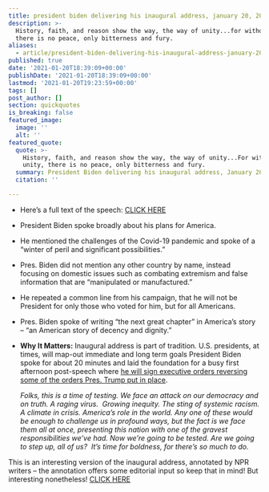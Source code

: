 ```yaml
---
title: president biden delivering his inaugural address, january 20, 2021.
description: >-
  History, faith, and reason show the way, the way of unity...for without unity,
  there is no peace, only bitterness and fury.
aliases:
  - article/president-biden-delivering-his-inaugural-address-january-20-2021/
published: true
date: '2021-01-20T18:39:09+00:00'
publishDate: '2021-01-20T18:39:09+00:00'
lastmod: '2021-01-20T19:23:59+00:00'
tags: []
post_author: []
section: quickquotes
is_breaking: false
featured_image:
  image: ''
  alt: ''
featured_quote:
  quote: >-
    History, faith, and reason show the way, the way of unity...For without
    unity, there is no peace, only bitterness and fury.
  summary: President Biden delivering his inaugural address, January 20, 2021.
  citation: ''

---
```

*   Here’s a full text of the speech: [CLICK HERE](\"https://abc11.com/joe-biden-inaugural-address-inauguration-speech-video-2021-watch/9694215/\")
*   President Biden spoke broadly about his plans for America.
*   He mentioned the challenges of the Covid-19 pandemic and spoke of a “winter of peril and significant possibilities.”
*   Pres. Biden did not mention any other country by name, instead focusing on domestic issues such as combating extremism and false information that are “manipulated or manufactured.”
*   He repeated a common line from his campaign, that he will not be President for only those who voted for him, but for all Americans.
*   Pres. Biden spoke of writing “the next great chapter” in America’s story – “an American story of decency and dignity.”
*   **Why It Matters:** Inaugural address is part of tradition. U.S. presidents, at times, will map-out immediate and long term goals President Biden spoke for about 20 minutes and laid the foundation for a busy first afternoon post-speech where [he will sign executive orders reversing some of the orders Pres. Trump put in place](\"https://www.cbsnews.com/news/biden-president-executive-actions-covid-19-climate-change-immigration/\"). 
    
    _Folks, this is a time of testing. We face an attack on our democracy and on truth. A raging virus.  Growing inequity. The sting of systemic racism. A climate in crisis. America’s role in the world. Any one of these would be enough to challenge us in profound ways, but the fact is we face them all at once, presenting this nation with one of the gravest responsibilities we’ve had. Now we’re going to be tested. Are we going to step up, all of us?  It’s time for boldness, for there’s so much to do._ 
    

This is an interesting version of the inaugural address, annotated by NPR writers – the annotation offers some editorial input so keep that in mind! But interesting nonetheless! [CLICK HERE](\"https://www.npr.org/2021/01/20/956922884/bidens-inaugural-address-annotated\")